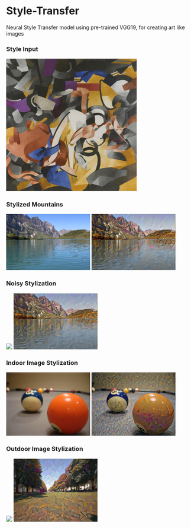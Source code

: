 # Style-Transfer
Neural Style Transfer model using pre-trained VGG19, for creating art like images

### Style Input
<img src="style_4.jpg" width="70%">

### Stylized Mountains
<img src="20170110004814_IMG_5719.JPG" width="45%"> <img src="mountains_stylized.png" width="45%">

### Noisy Stylization
<img src="noisy_mountains.jpg" width="45%"> <img src="stylized_2.png" width="45%">

### Indoor Image Stylization
<img src="Scattered_billiards_balls.jpg" width="45%"> <img src="stylized_billiards.png" width="45%">

### Outdoor Image Stylization
<img src="IMG20200413154412.jpg" width="45%"> <img src="stylized_outdoors.png" width="45%">
